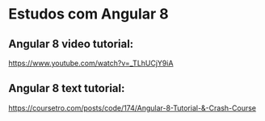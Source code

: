 # Estudos com Angular 8

## Angular 8 video tutorial:
https://www.youtube.com/watch?v=_TLhUCjY9iA
## Angular 8 text tutorial:
https://coursetro.com/posts/code/174/Angular-8-Tutorial-&-Crash-Course
